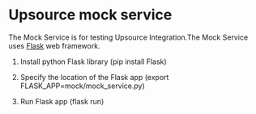 # Upsource mock service

The Mock Service is for testing Upsource Integration.The Mock Service uses [Flask](https://flask.palletsprojects.com/en/1.1.x/) web framework.

1. Install python Flask library (pip install Flask)

2. Specify the location of the Flask app (export FLASK_APP=mock/mock_service.py)

3. Run Flask app (flask run)